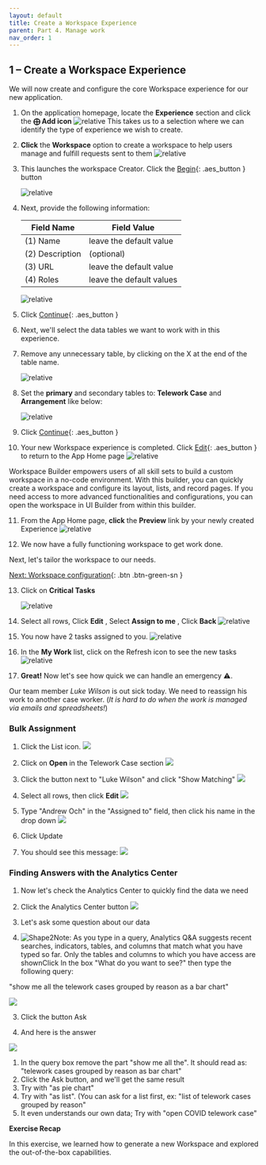 ```yaml
---
layout: default
title: Create a Workspace Experience
parent: Part 4. Manage work
nav_order: 1
---
```


## 1 – Create a Workspace Experience

We will now create and configure the core Workspace experience for our new application.

1. On the application homepage, locate the **Experience** section and click the **⨁ Add icon**
    ![relative](./workspace/Click_Add_Experience.png)
    This takes us to a selection where we can identify the type of experience we wish to create.

2. **Click** the **Workspace** option to create a workspace to help users manage and fulfill requests sent to them
    ![relative](./workspace/Click_the_Workspace_Tile.png)

3. This launches the workspace Creator. Click the [Begin](#){: .aes_button } button

    ![relative](./workspace/Add_Experience_Preview.png)

4. Next, provide the following information:

    Field Name                     | Field Value
    ------------------------------ | --------------
    (1) Name                       | leave the default value
    (2) Description                | (optional)
    (3) URL                        | leave the default value
    (4) Roles                      | leave the default values

    ![relative](./workspace/Workspace_Experience_Form.png)

5. Click [Continue](#){: .aes_button }

6. Next, we'll select the data tables we want to work with in this experience.

7. Remove any unnecessary table, by clicking on the X at the end of the table name.

    ![relative](./workspace/Remove_any_unnecessary_table.png)

8. Set the **primary** and secondary tables to: **Telework Case** and **Arrangement** like below:

    ![relative](./workspace/Set_the_primary_and_secondary_tables.png)

9. Click [Continue](#){: .aes_button }

10. Your new Workspace experience is completed.  Click [Edit](#){: .aes_button } to return to the App Home page
    ![relative](./workspace/Click_Done_Experience_Created.png)

Workspace Builder empowers users of all skill sets to build a custom workspace in a no-code environment. With this builder, you can quickly create a workspace and configure its layout, lists, and record pages.
If you need access to more advanced functionalities and configurations, you can open the workspace in UI Builder from within this builder.

11. From the App Home page, **click** the **Preview** link by your newly created Experience
    ![relative](./workspace/Click_the_Preview_Experience.png)

12. We now have a fully functioning workspace to get work done.


Next, let's tailor the workspace to our needs.

[Next: Workspace configuration](./Part_4.2_Configure_the_Workspace.md){: .btn .btn-green-sn }



13. Click on **Critical Tasks**

    ![relative](./workspace/Click_on_Critical_Tasks.png)

14. Select all rows, Click **Edit** , Select **Assign to me** , Click **Back**
    ![relative](./workspace/Select_Assign_to_me.png)

15. You now have 2 tasks assigned to you.
    ![relative](./workspace/You_now_have_2_tasks_assigned_to_you.png)

16. In the **My Work** list, click on the Refresh icon to see the new tasks
    ![relative](./workspace/Click_on_the_Refresh_Icon.png)

17. **Great!** Now let's see how quick we can handle an emergency ⚠️.

 Our team member _Luke Wilson_ is out sick today. We need to reassign his work to another case worker. (_It is hard to do when the work is managed via emails and spreadsheets!_)

### Bulk Assignment

1. Click the List icon. ![](RackMultipart20221028-1-d1lmac_html_6c132fbd461c859e.png)


2. Click on **Open** in the Telework Case section
 ![](RackMultipart20221028-1-d1lmac_html_539b7d7c1e7fe1b1.png)


3. Click the button next to "Luke Wilson" and click "Show Matching"
 ![](RackMultipart20221028-1-d1lmac_html_1a596fd6344994b0.png)


4. Select all rows, then click **Edit**
 ![](RackMultipart20221028-1-d1lmac_html_23f3824dcc4c7d47.png)


5. Type "Andrew Och" in the "Assigned to" field, then click his name in the drop down
 ![](RackMultipart20221028-1-d1lmac_html_c2e95b91ee1c336.png)
6. Click Update
7. You should see this message:
 ![](RackMultipart20221028-1-d1lmac_html_ee4ec083a9f40f80.png)

### Finding Answers with the Analytics Center

1. Now let's check the Analytics Center to quickly find the data we need
2. Click the Analytics Center button
 ![](RackMultipart20221028-1-d1lmac_html_5a43ff5c1897c89a.png)

1. Let's ask some question about our data
2. ![Shape2](RackMultipart20221028-1-d1lmac_html_ff39988a991b3b0.gif)Note: As you type in a query, Analytics Q&A suggests recent searches, indicators, tables, and columns that match what you have typed so far. Only the tables and columns to which you have access are shownClick In the box "What do you want to see?" then type the following query:

 "show me all the telework cases grouped by reason as a bar chart"

 ![](RackMultipart20221028-1-d1lmac_html_d9a3306233b83d22.png)


3. Click the button Ask

1. And here is the answer

![](RackMultipart20221028-1-d1lmac_html_1f906e4639fa203f.png)

1. In the query box remove the part "show me all the". It should read as:
 "telework cases grouped by reason as bar chart"
2. Click the Ask button, and we'll get the same result
3. Try with "as pie chart"
4. Try with "as list". (You can ask for a list first, ex: "list of telework cases grouped by reason"
5. It even understands our own data; Try with "open COVID telework case"

**Exercise Recap**

In this exercise, we learned how to generate a new Workspace and explored the out-of-the-box capabilities.